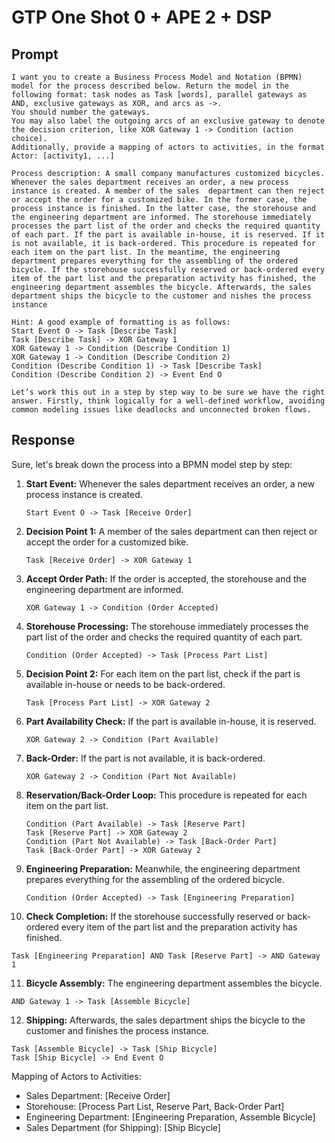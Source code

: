 # GTP One Shot 0 + APE 2 + DSP

## Prompt 

    I want you to create a Business Process Model and Notation (BPMN) model for the process described below. Return the model in the following format: task nodes as Task [words], parallel gateways as AND, exclusive gateways as XOR, and arcs as ->.
    You should number the gateways. 
    You may also label the outgoing arcs of an exclusive gateway to denote the decision criterion, like XOR Gateway 1 -> Condition (action choice). 
    Additionally, provide a mapping of actors to activities, in the format Actor: [activity1, ...]

    Process description: A small company manufactures customized bicycles. Whenever the sales department receives an order, a new process instance is created. A member of the sales  department can then reject or accept the order for a customized bike. In the former case, the process instance is finished. In the latter case, the storehouse and the engineering department are informed. The storehouse immediately processes the part list of the order and checks the required quantity of each part. If the part is available in-house, it is reserved. If it is not available, it is back-ordered. This procedure is repeated for each item on the part list. In the meantime, the engineering department prepares everything for the assembling of the ordered bicycle. If the storehouse successfully reserved or back-ordered every item of the part list and the preparation activity has finished, the engineering department assembles the bicycle. Afterwards, the sales department ships the bicycle to the customer and nishes the process instance

    Hint: A good example of formatting is as follows:
    Start Event O -> Task [Describe Task]
    Task [Describe Task] -> XOR Gateway 1
    XOR Gateway 1 -> Condition (Describe Condition 1)
    XOR Gateway 1 -> Condition (Describe Condition 2)
    Condition (Describe Condition 1) -> Task [Describe Task]
    Condition (Describe Condition 2) -> Event End O

    Let’s work this out in a step by step way to be sure we have the right answer. Firstly, think logically for a well-defined workflow, avoiding common modeling issues like deadlocks and unconnected broken flows.

## Response
Sure, let's break down the process into a BPMN model step by step:

1. **Start Event:** Whenever the sales department receives an order, a new process instance is created.
   ```
   Start Event O -> Task [Receive Order]
   ```

2. **Decision Point 1:** A member of the sales department can then reject or accept the order for a customized bike.
   ```
   Task [Receive Order] -> XOR Gateway 1
   ```

3. **Accept Order Path:** If the order is accepted, the storehouse and the engineering department are informed.
   ```
   XOR Gateway 1 -> Condition (Order Accepted)
   ```

4. **Storehouse Processing:** The storehouse immediately processes the part list of the order and checks the required quantity of each part.
   ```
   Condition (Order Accepted) -> Task [Process Part List]
   ```

5. **Decision Point 2:** For each item on the part list, check if the part is available in-house or needs to be back-ordered.
   ```
   Task [Process Part List] -> XOR Gateway 2
   ```

6. **Part Availability Check:** If the part is available in-house, it is reserved.
   ```
   XOR Gateway 2 -> Condition (Part Available)
   ```

7. **Back-Order:** If the part is not available, it is back-ordered.
   ```
   XOR Gateway 2 -> Condition (Part Not Available)
   ```

8. **Reservation/Back-Order Loop:** This procedure is repeated for each item on the part list.
   ```
   Condition (Part Available) -> Task [Reserve Part]
   Task [Reserve Part] -> XOR Gateway 2
   Condition (Part Not Available) -> Task [Back-Order Part]
   Task [Back-Order Part] -> XOR Gateway 2
   ```

9. **Engineering Preparation:** Meanwhile, the engineering department prepares everything for the assembling of the ordered bicycle.
   ```
   Condition (Order Accepted) -> Task [Engineering Preparation]
   ```

10. **Check Completion:** If the storehouse successfully reserved or back-ordered every item of the part list and the preparation activity has finished.
   ```
   Task [Engineering Preparation] AND Task [Reserve Part] -> AND Gateway 1
   ```

11. **Bicycle Assembly:** The engineering department assembles the bicycle.
   ```
   AND Gateway 1 -> Task [Assemble Bicycle]
   ```

12. **Shipping:** Afterwards, the sales department ships the bicycle to the customer and finishes the process instance.
   ```
   Task [Assemble Bicycle] -> Task [Ship Bicycle]
   Task [Ship Bicycle] -> End Event O
   ```

Mapping of Actors to Activities:
- Sales Department: [Receive Order]
- Storehouse: [Process Part List, Reserve Part, Back-Order Part]
- Engineering Department: [Engineering Preparation, Assemble Bicycle]
- Sales Department (for Shipping): [Ship Bicycle]